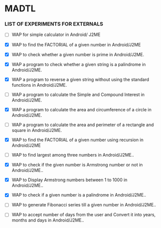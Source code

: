 # MADTL


### LIST OF EXPERIMENTS FOR EXTERNALS
 - [ ] WAP for simple calculator in Android/ J2ME
 - [x] WAP to find the FACTORIAL of a given number in Android/J2ME
 - [x] WAP to check whether a given number is prime in Android/J2ME.
 - [x] WAP a program to check whether a given string is a palindrome in Android/J2ME.
 - [x] WAP a program to reverse a given string without using the standard functions in Android/J2ME.
 - [ ] WAP a program to calculate the Simple and Compound Interest in Android/J2ME.
 - [x] WAP a program to calculate the area and circumference of a circle in Android/J2ME.
 - [ ] WAP a program to calculate the area and perimeter of a rectangle and square in Android/J2ME.
 - [x] WAP to find the FACTORIAL of a given number using recursion in Android/J2ME
 - [ ] WAP to find largest among three numbers in Android/J2ME..
 - [x] WAP to check if the given number is Armstrong number or not in Android/J2ME..
 - [x] WAP to Display Armstrong numbers between 1 to 1000 in Android/J2ME..
 - [x] WAP to check if a given number is a palindrome in Android/J2ME..
 - [ ] WAP to generate Fibonacci series till a given number in Android/J2ME..
 - [ ] WAP to accept number of days from the user and Convert it into years, months and days in Android/J2ME..


